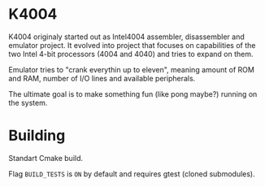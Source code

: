 # K4004
K4004 originaly started out as Intel4004 assembler, disassembler and emulator project.
It evolved into project that focuses on capabilities of the two Intel 4-bit processors (4004 and 4040) and tries to expand on them.

Emulator tries to "crank everythin up to eleven", meaning amount of ROM and RAM, number of I/O lines and available peripherals.

The ultimate goal is to make something fun (like pong maybe?) running on the system.

# Building
Standart Cmake build.

Flag `BUILD_TESTS` is `ON` by default and requires gtest (cloned submodules).
